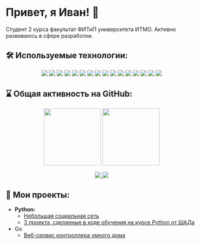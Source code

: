# Привет, я Иван! 👋
Студент 2 курса факультат ФИТиП университета ИТМО. Активно развиваюсь в сфере разработки.

## 🛠 Используемые технологии:
<p align='center'>
       <img src="https://img.shields.io/badge/Python-FFD43B?style=for-the-badge&logo=python&logoColor=blue"/>
       <img src="https://img.shields.io/badge/Flask-000000?style=for-the-badge&logo=flask&logoColor=white"/>
       <img src="https://img.shields.io/badge/fastapi-109989?style=for-the-badge&logo=FASTAPI&logoColor=white"/>
       <img src="https://img.shields.io/badge/Numpy-777BB4?style=for-the-badge&logo=numpy&logoColor=white"/>
       <img src="https://img.shields.io/badge/Pandas-2C2D72?style=for-the-badge&logo=pandas&logoColor=white"/>
       <img src="https://img.shields.io/badge/SciPy-654FF0?style=for-the-badge&logo=SciPy&logoColor=white"/>
       <img src="https://img.shields.io/badge/Docker-2CA5E0?style=for-the-badge&logo=docker&logoColor=white"/>
       <img src="https://img.shields.io/badge/Docker%20Compose-2496ED?style=for-the-badge&logo=docker&logoColor=white"/>
       <img src="https://img.shields.io/badge/Sqlite-003B57?style=for-the-badge&logo=sqlite&logoColor=white"/>
       <img src="https://img.shields.io/badge/PostgreSQL-316192?style=for-the-badge&logo=postgresql&logoColor=white"/>
       <img src="https://img.shields.io/badge/Go-00ADD8?style=for-the-badge&logo=go&logoColor=white"/>
       <img src="https://img.shields.io/badge/OpenJDK-ED8B00?style=for-the-badge&logo=openjdk&logoColor=white"/>
       <img src="https://img.shields.io/badge/Clojure-5881D8?style=for-the-badge&logo=clojure&logoColor=white"/>
       <img src="https://img.shields.io/badge/Swagger-85EA2D?style=for-the-badge&logo=Swagger&logoColor=white"/>
       <img src="https://img.shields.io/badge/GitHub%20Pages-222222?style=for-the-badge&logo=github%20Pages&logoColor=white"/>
       <img src="https://img.shields.io/badge/GitHub_Actions-2088FF?style=for-the-badge&logo=github-actions&logoColor=white"/>


## ⌛ Общая активность на GitHub:
<p align='center'>
   <a href="https://github-readme-stats.vercel.app/api?username=KIoppert&show_icons=true&count_private=true">
       <img height=150 src="https://github-readme-stats.vercel.app/api?username=KIoppert&show_icons=true&count_private=true"/></a>
   <a href="https://github.com/KIoppert/github-readme-stats">
       <img height=150 src="https://github-readme-stats.vercel.app/api/top-langs/?username=KIoppert&layout=compact"/></a>
</p>

<p align='center'>
   <a href="https://t.me/KIoppert">
       <img src="https://img.shields.io/badge/Telegram-2CA5E0?style=for-the-badge&logo=telegram&logoColor=white"/>
   </a>
   <a href="mailto:ivan.gorobets.11@gmail.com">
      <img src="https://img.shields.io/badge/Gmail-D14836?style=for-the-badge&logo=gmail&logoColor=white"/>
   </a>

## 🔑 Мои проекты:
- **Python:**
  - [Небольшая социальная сеть](https://github.com/KIoppert/SimpleFlaskAPI)
  - [3 проекта, сделанные в ходе обучения на курсе Python от ШАДа](https://github.com/KIoppert/PythonProjects)
- Go
  - [Веб-сервис контроллера умного дома](https://github.com/KIoppert/go-smart-home)
